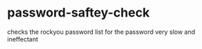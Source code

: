 # password-saftey-check
checks the rockyou password list for the password
very slow and ineffectant
